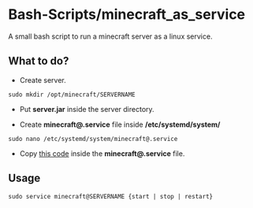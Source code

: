 # Bash-Scripts/minecraft_as_service

A small bash script to run a minecraft server as a linux service.


## What to do?

* Create server.

```
sudo mkdir /opt/minecraft/SERVERNAME
```

* Put **server.jar** inside the server directory.

* Create **minecraft@.service** file inside **/etc/systemd/system/**
```
sudo nano /etc/systemd/system/minecraft@.service
```

* Copy [this code](https://github.com/xPand4B/Bash-Scripts/blob/master/minecraft_as_service/minecraft@.service) inside the **minecraft@.service** file.


## Usage

```
sudo service minecraft@SERVERNAME {start | stop | restart}
```